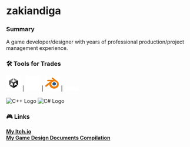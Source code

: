 # zakiandiga
 
### Summary
A game developer/designer with years of professional production/project management experience.

### :hammer_and_wrench: Tools for Trades
<div>
  <img src="Icons/U_ProfileIcon_Positive_500x500.png" title="Unity" alt="Unity" width="40" height="40"/> |
  <img src="Icons/UE_Logo_icon-only_white.png" title="Unreal" alt="Unreal" width="40" height="40"/> |
  <img src="Icons/blender_icon_64x64.png" title="Blender" alt="Blender" width="40" height="40"/> |
  <img style="vertical-align:middle" src="Icons/FMOD Logo White - Black Background.png" title="FMOD" alt="FMOD" width="40"/>

</div><br>

<div>
 <img src="https://raw.githubusercontent.com/isocpp/logos/master/cpp_logo.png" title="C++ Logo"alt="C++ Logo" width="40"/>
 <img src="https://learn.microsoft.com/en-us/windows/images/csharp-logo.png" title="C# Logo" alt="C# Logo" width="50"/>&nbsp;
</div>

### :video_game: Links

[**My Itch.io**](https://static.itch.io/images/logo-white-new.svg) <br>
[**My Game Design Documents Compilation**](https://app.milanote.com/1Nl8651I9p2Uda?p=VXErRkFthAc) <br>
